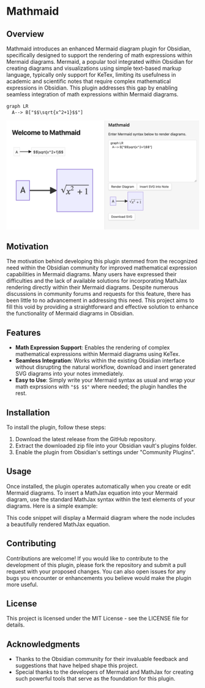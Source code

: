 # Mathmaid

## Overview
Mathmaid introduces an enhanced Mermaid diagram plugin for Obsidian, specifically designed to support the rendering of math expressions within Mermaid diagrams. Mermaid, a popular tool integrated within Obsidian for creating diagrams and visualizations using simple text-based markup language, typically only support for KeTex, limiting its usefulness in academic and scientific notes that require complex mathematical expressions in Obsidian. This plugin addresses this gap by enabling seamless integration of math expressions within Mermaid diagrams.

```mermaid
graph LR
  A--> B["$$\sqrt{x^2+1}$$"]
```

![Mathmaid Comparison](./img/mathmaid.png)

## Motivation
The motivation behind developing this plugin stemmed from the recognized need within the Obsidian community for improved mathematical expression capabilities in Mermaid diagrams. Many users have expressed their difficulties and the lack of available solutions for incorporating MathJax rendering directly within their Mermaid diagrams. Despite numerous discussions in community forums and requests for this feature, there has been little to no advancement in addressing this need. This project aims to fill this void by providing a straightforward and effective solution to enhance the functionality of Mermaid diagrams in Obsidian.

## Features
- **Math Expression Support**: Enables the rendering of complex mathematical expressions within Mermaid diagrams using KeTex.
- **Seamless Integration**: Works within the existing Obsidian interface without disrupting the natural workflow, download and insert generated SVG diagrams into your notes immediately.
- **Easy to Use**: Simply write your Mermaid syntax as usual and wrap your math exprssions with `"$$ $$"` where needed; the plugin handles the rest.

## Installation
To install the plugin, follow these steps:
1. Download the latest release from the GitHub repository.
2. Extract the downloaded zip file into your Obsidian vault's plugins folder.
3. Enable the plugin from Obsidian's settings under "Community Plugins".

## Usage
Once installed, the plugin operates automatically when you create or edit Mermaid diagrams. To insert a MathJax equation into your Mermaid diagram, use the standard MathJax syntax within the text elements of your diagrams. Here is a simple example:

This code snippet will display a Mermaid diagram where the node includes a beautifully rendered MathJax equation.

## Contributing
Contributions are welcome! If you would like to contribute to the development of this plugin, please fork the repository and submit a pull request with your proposed changes. You can also open issues for any bugs you encounter or enhancements you believe would make the plugin more useful.

## License
This project is licensed under the MIT License - see the LICENSE file for details.

## Acknowledgments
- Thanks to the Obsidian community for their invaluable feedback and suggestions that have helped shape this project.
- Special thanks to the developers of Mermaid and MathJax for creating such powerful tools that serve as the foundation for this plugin.